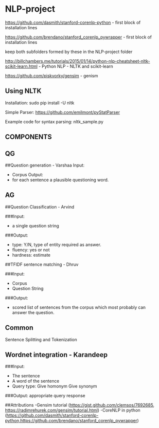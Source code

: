# NLP-project

https://github.com/dasmith/stanford-corenlp-python - first block of installation lines

https://github.com/brendano/stanford_corenlp_pywrapper - first block of installation lines

keep both subfolders formed by these in the NLP-project folder

http://billchambers.me/tutorials/2015/01/14/python-nlp-cheatsheet-nltk-scikit-learn.html - Python NLP - NLTK and scikit-learn

https://github.com/piskvorky/gensim - genism

## Using NLTK

Installation: sudo pip install -U nltk

Simple Parser: https://github.com/emilmont/pyStatParser

Example code for syntax parsing: nltk_sample.py

COMPONENTS
----------
QG
-------
##Question generation - Varshaa
Input:
- Corpus
Output:
- for each sentence a plausible questioning word.


AG
--------
##Question Classification - Arvind

###Input:
- a single question string

###Output:
- type: Y/N, type of entity required as answer.
- fluency: yes or not
- hardness: estimate

##TFIDF sentence matching - Dhruv

###Input:

- Corpus
- Question String

###Output:
- scored list of sentences from the corpus which most probably can answer the question.

Common
--------
Sentence Splitting and Tokenization

## Wordnet integration - Karandeep

###Input:

- The sentence
- A word of the sentence
- Query type:
	Give homonym
	Give synonym

###Output:
appropriate query response








##Attributions
-Gensim tutorial (https://gist.github.com/clemsos/7692685, https://radimrehurek.com/gensim/tutorial.html)
-CoreNLP in python (https://github.com/dasmith/stanford-corenlp-python,https://github.com/brendano/stanford_corenlp_pywrapper)
